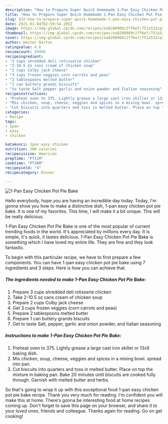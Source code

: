 ```yaml
---
description: "How to Prepare Super Quick Homemade 1-Pan Easy Chicken Pot Pie Bake"
title: "How to Prepare Super Quick Homemade 1-Pan Easy Chicken Pot Pie Bake"
slug: 632-how-to-prepare-super-quick-homemade-1-pan-easy-chicken-pot-pie-bake
date: 2021-01-04T02:59:54.205Z
image: https://img-global.cpcdn.com/recipes/ea8200909c2ff6ef/751x532cq70/1-pan-easy-chicken-pot-pie-bake-recipe-main-photo.jpg
thumbnail: https://img-global.cpcdn.com/recipes/ea8200909c2ff6ef/751x532cq70/1-pan-easy-chicken-pot-pie-bake-recipe-main-photo.jpg
cover: https://img-global.cpcdn.com/recipes/ea8200909c2ff6ef/751x532cq70/1-pan-easy-chicken-pot-pie-bake-recipe-main-photo.jpg
author: Hester Barton
ratingvalue: 4.6
reviewcount: 29456
recipeingredient:
- "3 cups shredded deli rotisserie chicken"
- "2-10.5 oz cans cream of chicken soup"
- "2 cups Colby jack cheese"
- "3 cups frozen veggies corn carrots and peas"
- "2 tablespoons melted butter"
- "1 can buttery grands biscuits"
- "to taste Salt pepper garlic and onion powder and Italian seasoning"
recipeinstructions:
- "Preheat oven to 375. Lightly grease a large cast iron skillet or 13x9 baking dish."
- "Mix chicken, soup, cheese, veggies and spices in a mixing bowl. spread into pan."
- "Cut biscuits into quarters and toss in melted butter. Place on top the mixture in baking pan. Bake 20 minutes until biscuits are cooked fully through. Garnish with melted butter and herbs."
categories:
- Recipe
tags:
- 1pan
- easy
- chicken

katakunci: 1pan easy chicken 
nutrition: 200 calories
recipecuisine: American
preptime: "PT11M"
cooktime: "PT36M"
recipeyield: "4"
recipecategory: Dinner

---
```



![1-Pan Easy Chicken Pot Pie Bake](https://img-global.cpcdn.com/recipes/ea8200909c2ff6ef/751x532cq70/1-pan-easy-chicken-pot-pie-bake-recipe-main-photo.jpg)

Hello everybody, hope you are having an incredible day today. Today, I'm gonna show you how to make a distinctive dish, 1-pan easy chicken pot pie bake. It is one of my favorites. This time, I will make it a bit unique. This will be really delicious.



1-Pan Easy Chicken Pot Pie Bake is one of the most popular of current trending foods in the world. It's appreciated by millions every day. It is simple, it's quick, it tastes delicious. 1-Pan Easy Chicken Pot Pie Bake is something which I have loved my entire life. They are fine and they look fantastic.


To begin with this particular recipe, we have to first prepare a few components. You can have 1-pan easy chicken pot pie bake using 7 ingredients and 3 steps. Here is how you can achieve that.

<!--inarticleads1-->

##### The ingredients needed to make 1-Pan Easy Chicken Pot Pie Bake:

1. Prepare 3 cups shredded deli rotisserie chicken
1. Take 2-10.5 oz cans cream of chicken soup
1. Prepare 2 cups Colby jack cheese
1. Get 3 cups frozen veggies (corn carrots and peas)
1. Prepare 2 tablespoons melted butter
1. Prepare 1 can buttery grands biscuits
1. Get to taste Salt, pepper, garlic and onion powder, and Italian seasoning




<!--inarticleads2-->

##### Instructions to make 1-Pan Easy Chicken Pot Pie Bake:

1. Preheat oven to 375. Lightly grease a large cast iron skillet or 13x9 baking dish.
1. Mix chicken, soup, cheese, veggies and spices in a mixing bowl. spread into pan.
1. Cut biscuits into quarters and toss in melted butter. Place on top the mixture in baking pan. Bake 20 minutes until biscuits are cooked fully through. Garnish with melted butter and herbs.




So that's going to wrap it up with this exceptional food 1-pan easy chicken pot pie bake recipe. Thank you very much for reading. I'm confident you will make this at home. There's gonna be interesting food at home recipes coming up. Don't forget to save this page on your browser, and share it to your loved ones, friends and colleague. Thanks again for reading. Go on get cooking!
